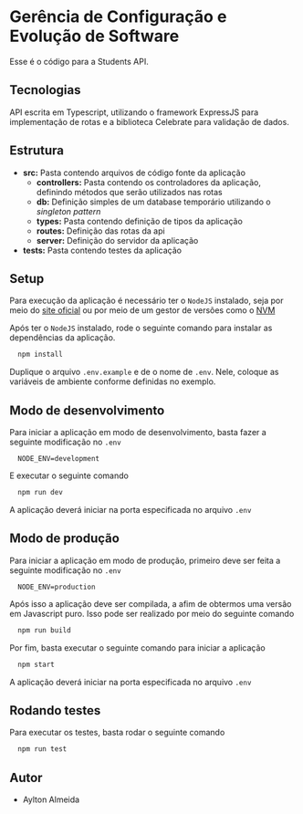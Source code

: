 # Gerência de Configuração e Evolução de Software

Esse é o código para a Students API.

## Tecnologias

API escrita em Typescript, utilizando o framework ExpressJS para implementação de rotas e a biblioteca Celebrate para validação de dados.

## Estrutura

- __src:__ Pasta contendo arquivos de código fonte da aplicação
  - __controllers:__ Pasta contendo os controladores da aplicação, definindo métodos que serão utilizados nas rotas
  - __db:__ Definição simples de um database temporário utilizando o *singleton pattern*
  - __types:__ Pasta contendo definição de tipos da aplicação
  - __routes:__ Definição das rotas da api
  - __server:__ Definição do servidor da aplicação
- __tests:__ Pasta contendo testes da aplicação

## Setup

Para execução da aplicação é necessário ter o `NodeJS` instalado, seja por meio do [site oficial](https://nodejs.org/en/) ou por meio de um gestor de versões como o [NVM](https://github.com/nvm-sh/nvm)  

Após ter o `NodeJS` instalado, rode o seguinte comando para instalar as dependências da aplicação.

```bash
  npm install
```

Duplique o arquivo `.env.example` e de o nome de `.env`. Nele, coloque as variáveis de ambiente conforme definidas no exemplo.

## Modo de desenvolvimento

Para iniciar a aplicação em modo de desenvolvimento, basta fazer a seguinte modificação no `.env`

```env
  NODE_ENV=development
```

E executar o seguinte comando

```bash
  npm run dev
```

A aplicação deverá iniciar na porta especificada no arquivo `.env`

## Modo de produção

Para iniciar a aplicação em modo de produção, primeiro deve ser feita a seguinte modificação no `.env`

```env
  NODE_ENV=production
```

Após isso a aplicação deve ser compilada, a afim de obtermos uma versão em Javascript puro. Isso pode ser realizado por meio do seguinte comando

```bash
  npm run build
```

Por fim, basta executar o seguinte comando para iniciar a aplicação

```bash
  npm start
```

A aplicação deverá iniciar na porta especificada no arquivo `.env`

## Rodando testes

Para executar os testes, basta rodar o seguinte comando

```bash
  npm run test
```

## Autor

- Aylton Almeida
